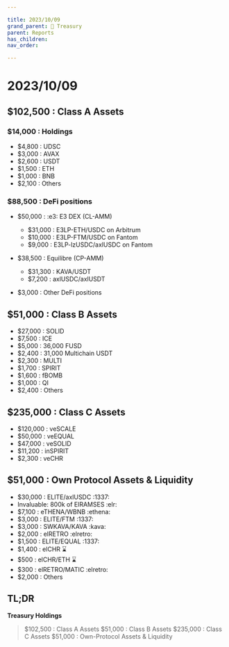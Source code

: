 ```yaml
---

title: 2023/10/09
grand_parent: 👑 Treasury
parent: Reports
has_children:
nav_order:

---
```


# 2023/10/09
## $102,500 : Class A Assets
### $14,000 : Holdings
- $4,800 : UDSC
- $3,000 : AVAX
- $2,600 : USDT
- $1,500 : ETH
- $1,000 : BNB
- $2,100 : Others
### $88,500 : DeFi positions
- $50,000 : :e3: E3 DEX (CL-AMM)
  - $31,000 : E3LP-ETH/USDC on Arbitrum
  - $10,000 : E3LP-FTM/USDC on Fantom
  - $9,000 : E3LP-lzUSDC/axlUSDC on Fantom

- $38,500 : Equilibre (CP-AMM)
  - $31,300 : KAVA/USDT
  - $7,200 : axlUSDC/axlUSDT

- $3,000 : Other DeFi positions

## $51,000 : Class B Assets
- $27,000 : SOLID
- $7,500 : ICE
- $5,000 : 36,000 FUSD
- $2,400 : 31,000 Multichain USDT
- $2,300 : MULTI
- $1,700 : SPIRIT
- $1,600 : fBOMB
- $1,000 : QI
- $2,400 : Others
## $235,000 : Class C Assets
- $120,000 : veSCALE
- $50,000 : veEQUAL
- $47,000 : veSOLID
- $11,200 : inSPIRIT
- $2,300 : veCHR
## $51,000 : Own Protocol Assets & Liquidity
- $30,000 : ELITE/axlUSDC :1337:
- Invaluable: 800k of ElRAMSES :elr:
- $7,100 : eTHENA/WBNB :ethena:
- $3,000 : ELITE/FTM :1337:
- $3,000 : SWKAVA/KAVA :kava:
- $2,000 : elRETRO :elretro:
- $1,500 : ELITE/EQUAL :1337:
- $1,400 : elCHR :hourglass:
- $500 : elCHR/ETH :hourglass:
- $300 : elRETRO/MATIC :elretro:
- $2,000 : Others

## TL;DR
**Treasury Holdings**
> $102,500 : Class A Assets
> $51,000 : Class B Assets
> $235,000 : Class C Assets
> $51,000 : Own-Protocol Assets & Liquidity